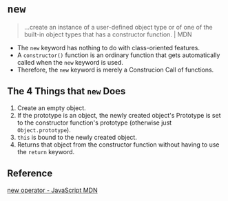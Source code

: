 # `new`
> …create an instance of a user-defined object type or of one of the built-in object types that has a constructor function. | MDN

- The `new` keyword has nothing to do with class-oriented features.
- A `constructor()` function is an ordinary function that gets automatically called when the `new` keyword is used.
- Therefore, the `new` keyword is merely a Construcion Call of functions.

## The 4 Things that `new` Does
1. Create an empty object.
2. If the prototype is an object, the newly created object's Prototype is set to the constructor function's prototype (otherwise just `Object.prototype`).
3. `this` is bound to the newly created object.
4. Returns that object from the constructor function without having to use the `return` keyword.

## Reference
[new operator - JavaScript MDN](https://developer.mozilla.org/en-US/docs/Web/JavaScript/Reference/Operators/new)  
